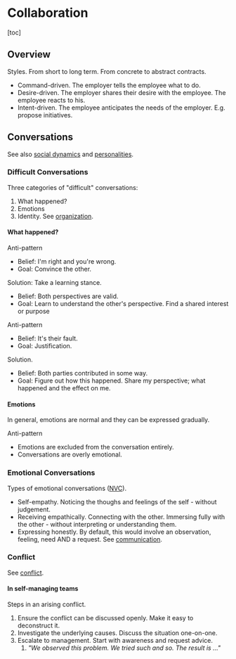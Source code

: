 # Collaboration

[toc]

## Overview

Styles. From short to long term. From concrete to abstract contracts.

- Command-driven. The employer tells the employee what to do.
- Desire-driven. The employer shares their desire with the employee. The employee reacts to his.
- Intent-driven. The employee anticipates the needs of the employer. E.g. propose initiatives.



## Conversations

See also [social dynamics](../collaboration/social-dynamics.md) and [personalities](../psychology/personality.md).

### Difficult Conversations

Three categories of "difficult" conversations:

1. What happened?
2. Emotions
3. Identity. See [organization](../collaboration/organization.md#Identity).



#### What happened?

Anti-pattern

- Belief: I'm right and you're wrong. 
- Goal: Convince the other.

Solution: Take a learning stance.

- Belief: Both perspectives are valid.
- Goal:  Learn to understand the other's perspective. Find a shared interest or purpose



Anti-pattern

- Belief: It's their fault.
- Goal: Justification.

Solution.

- Belief: Both parties contributed in some way.
- Goal: Figure out how this happened. Share my perspective; what happened and the effect on me.



#### Emotions

In general, emotions are normal and they can be expressed gradually.

Anti-pattern

- Emotions are excluded from the conversation entirely.
- Conversations are overly emotional.



### Emotional Conversations

Types of emotional conversations ([NVC](https://en.wikipedia.org/wiki/Nonviolent_Communication)).

- Self-empathy. Noticing the thoughs and feelings of the self - without judgement.
- Receiving empathically. Connecting with the other. Immersing fully with the other - without interpreting or understanding them.
- Expressing honestly. By default, this would involve an observation, feeling, need AND a request. See [communication](../collaboration/communication.md).



### Conflict

See [conflict](../collaboration/conflict.md).



#### In self-managing teams

Steps in an arising conflict.

1. Ensure the conflict can be discussed openly. Make it easy to deconstruct it.
2. Investigate the underlying causes. Discuss the situation one-on-one.
3. Escalate to management. Start with awareness and request advice.
    1. *"We observed this problem. We tried such and so. The result is ..."*


